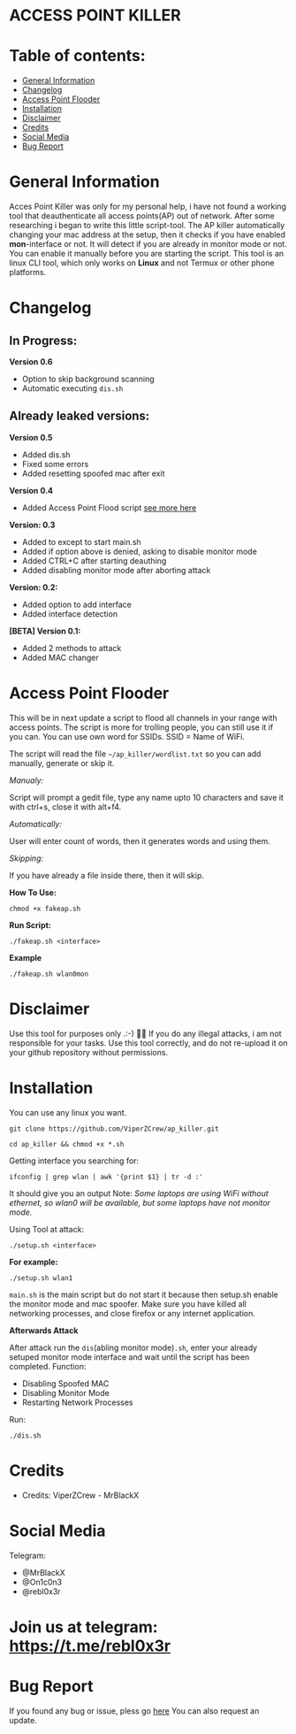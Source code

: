 # ACCESS POINT KILLER


# Table of contents:
* [General Information](#general-info)
* [Changelog](#changelog)
* [Access Point Flooder](#access-point-flooder)
* [Installation](#installation)
* [Disclaimer](#disclaimer)
* [Credits](#credits)
* [Social Media](#social-media)
* [Bug Report](#bug-report)

# General Information

  Acces Point Killer was only for my personal help, i have not found a working tool that deauthenticate all access points(AP)
  out of network. After some researching i began to write this little script-tool. 
  The AP killer automatically changing your mac address at the setup, then it checks if you have enabled **mon**-interface or
  not. It will detect if you are already in monitor mode or not.
  You can enable it manually before you are starting the script. This tool is an linux CLI tool, which only works on **Linux**
  and not Termux or other phone platforms.

# Changelog


 ## In Progress:
 
  **Version 0.6**
  * Option to skip background scanning
  * Automatic executing ```dis.sh```
 
  ## Already leaked versions:
  
  **Version 0.5**
  * Added dis.sh
  * Fixed some errors
  * Added resetting spoofed mac after exit
  
  **Version 0.4**
  * Added Access Point Flood script [see more here](#access-point-flooder)
  
  **Version: 0.3**
  * Added to except to start main.sh
  * Added if option above is denied, asking to disable monitor mode
  * Added CTRL+C after starting deauthing 
  * Added disabling monitor mode after aborting attack
  
  **Version: 0.2:**
  * Added option to add interface
  * Added interface detection

  **[BETA] Version 0.1:**
  * Added 2 methods to attack
  * Added MAC changer

# Access Point Flooder
  This will be in next update a script to flood all channels in your range with access points.
  The script is more for trolling people, you can still use it if you can. 
  You can use own word for SSIDs.
  SSID = Name of WiFi.
  
  The script will read the file ```~/ap_killer/wordlist.txt``` so you can add manually, generate or skip it.
  
  *Manualy:*
  
  Script will prompt a gedit file, type any name upto 10 characters and save it with ctrl+s, close it with alt+f4.
  
  *Automatically:*
  
  User will enter count of words, then it generates words and using them.
  
  *Skipping:*
  
  If you have already a file inside there, then it will skip.
  
  
  **How To Use:**
  
  ```chmod +x fakeap.sh```
  
  **Run Script:**
  
  ```./fakeap.sh <interface>```
  
  **Example**
  
  ```./fakeap.sh wlan0mon```

# Disclaimer
  Use this tool for purposes only .:-) 🕵️‍♂️
  If you do any illegal attacks, i am not responsible for your tasks.
  Use this tool correctly, and do not re-upload it on your github repository without permissions.

# Installation

  You can use any linux you want.
  
  ```git clone https://github.com/ViperZCrew/ap_killer.git```
  
  ```cd ap_killer && chmod +x *.sh```
  
  Getting interface you searching for:
  
  ```ifconfig | grep wlan | awk '{print $1} | tr -d :'```
  
  It should give you an output
  Note: 
  *Some laptops are using WiFi without ethernet, so wlan0 will be available, but some laptops have not monitor mode.*
  
  Using Tool at attack:
  
  ```./setup.sh <interface>```

**For example:**

  ```./setup.sh wlan1```

```main.sh``` is the main script but do not start it because then setup.sh enable the monitor mode and mac spoofer.
  Make sure you have killed all networking processes, and close firefox or any internet application.

**Afterwards Attack**
  
  After attack run the ```dis```(abling monitor mode)```.sh```, enter your already setuped monitor mode interface and 
  wait until the script has been completed.
  Function: 
  * Disabling Spoofed MAC
  * Disabling Monitor Mode
  * Restarting Network Processes
  
  Run:
  
  ```./dis.sh```

# Credits

* Credits: ViperZCrew - MrBlackX

# Social Media
Telegram:
* @MrBlackX
* @On1c0n3
* @rebl0x3r

# Join us at telegram: https://t.me/rebl0x3r  

# Bug Report
  If you found any bug or issue, pless go [here](https://github.com/ViperZCrew/ap_killer/issues)
  You can also request an update.
